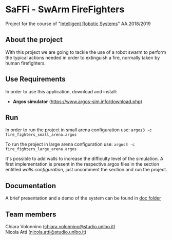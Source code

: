 # SaFFi - SwArm FireFighters
Project for the course of "[Intelligent Robotic Systems](https://www.unibo.it/en/teaching/course-unit-catalogue/course-unit/2019/412681
)" AA.2018/2019
## About the project 
With this project we are going to tackle the use of a robot swarm to perform the typical actions needed in order to extinguish a fire, normally taken by human firefighters.

## Use Requirements

In order to use this application, download and install:
* **Argos simulator** (https://www.argos-sim.info/download.php)

## Run
In order to run the project in small arena configuration use:
`
	argos3 -c fire_fighters_small_arena.argos
`

To run the project in large arena configuration use:
`
	argos3 -c fire_fighters_large_arena.argos
`

It's possible to add walls to increase the difficulty level of the simulation. A first implementation is present in the respective argos files in the section entitled *walls configuration*, just uncomment the section and run the project.

## Documentation
A brief presentation and a demo of the system can be found in [doc folder](https://github.com/chiara-volonnino/irs-19-SaFFi/tree/master/doc)

## Team members
Chiara Volonnino (chiara.volonnino@studio.unibo.it)  
Nicola Atti (nicola.atti@studio.unibo.it)
